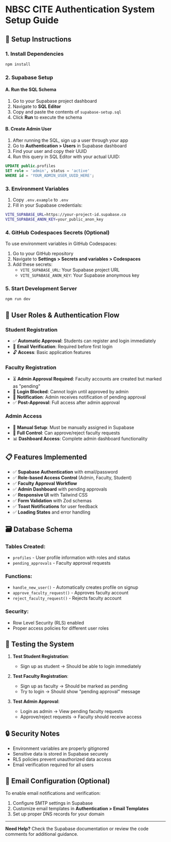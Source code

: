 # NBSC CITE Authentication System Setup Guide

## 🔧 Setup Instructions

### 1. Install Dependencies
```bash
npm install
```

### 2. Supabase Setup

#### A. Run the SQL Schema
1. Go to your Supabase project dashboard
2. Navigate to **SQL Editor**
3. Copy and paste the contents of `supabase-setup.sql`
4. Click **Run** to execute the schema

#### B. Create Admin User
1. After running the SQL, sign up a user through your app
2. Go to **Authentication > Users** in Supabase dashboard
3. Find your user and copy their UUID
4. Run this query in SQL Editor with your actual UUID:
```sql
UPDATE public.profiles 
SET role = 'admin', status = 'active'
WHERE id = 'YOUR_ADMIN_USER_UUID_HERE';
```

### 3. Environment Variables
1. Copy `.env.example` to `.env`
2. Fill in your Supabase credentials:
```bash
VITE_SUPABASE_URL=https://your-project-id.supabase.co
VITE_SUPABASE_ANON_KEY=your_public_anon_key
```

### 4. GitHub Codespaces Secrets (Optional)
To use environment variables in GitHub Codespaces:
1. Go to your GitHub repository
2. Navigate to **Settings > Secrets and variables > Codespaces**
3. Add these secrets:
   - `VITE_SUPABASE_URL`: Your Supabase project URL
   - `VITE_SUPABASE_ANON_KEY`: Your Supabase anonymous key

### 5. Start Development Server
```bash
npm run dev
```

## 🎯 User Roles & Authentication Flow

### Student Registration
- ✅ **Automatic Approval**: Students can register and login immediately
- 📧 **Email Verification**: Required before first login
- 🔓 **Access**: Basic application features

### Faculty Registration  
- ⏳ **Admin Approval Required**: Faculty accounts are created but marked as "pending"
- 🚫 **Login Blocked**: Cannot login until approved by admin
- 📧 **Notification**: Admin receives notification of pending approval
- ✅ **Post-Approval**: Full access after admin approval

### Admin Access
- 🔑 **Manual Setup**: Must be manually assigned in Supabase
- 👑 **Full Control**: Can approve/reject faculty requests
- 📊 **Dashboard Access**: Complete admin dashboard functionality

## 📋 Features Implemented

- ✅ **Supabase Authentication** with email/password
- ✅ **Role-based Access Control** (Admin, Faculty, Student)
- ✅ **Faculty Approval Workflow**
- ✅ **Admin Dashboard** with pending approvals
- ✅ **Responsive UI** with Tailwind CSS
- ✅ **Form Validation** with Zod schemas
- ✅ **Toast Notifications** for user feedback
- ✅ **Loading States** and error handling

## 🗃️ Database Schema

### Tables Created:
- `profiles` - User profile information with roles and status
- `pending_approvals` - Faculty approval requests

### Functions:
- `handle_new_user()` - Automatically creates profile on signup
- `approve_faculty_request()` - Approves faculty account
- `reject_faculty_request()` - Rejects faculty account

### Security:
- Row Level Security (RLS) enabled
- Proper access policies for different user roles

## 🚀 Testing the System

1. **Test Student Registration**: 
   - Sign up as student → Should be able to login immediately

2. **Test Faculty Registration**:
   - Sign up as faculty → Should be marked as pending
   - Try to login → Should show "pending approval" message

3. **Test Admin Approval**:
   - Login as admin → View pending faculty requests
   - Approve/reject requests → Faculty should receive access

## 🔒 Security Notes

- Environment variables are properly gitignored
- Sensitive data is stored in Supabase securely
- RLS policies prevent unauthorized data access
- Email verification required for all users

## 📧 Email Configuration (Optional)

To enable email notifications and verification:
1. Configure SMTP settings in Supabase
2. Customize email templates in **Authentication > Email Templates**
3. Set up proper DNS records for your domain

---

**Need Help?** Check the Supabase documentation or review the code comments for additional guidance.
